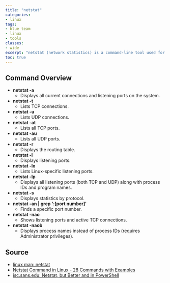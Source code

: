 ```yaml
---
title: "netstat"
categories: 
- linux
tags:
- blue team
- linux
- tools
classes: 
- wide
excerpt: "netstat (network statistics) is a command-line tool used for various network-related diagnostics and analysis."
toc: true
--- 
```


## Command Overview

* **netstat -a**
  * Displays all current connections and listening ports on the system.
* **netstat -t**
  * Lists TCP connections.
* **netstat -u**
  * Lists UDP connections.
* **netstat -at**
  * Lists all TCP ports.
* **netstat -au**
  * Lists all UDP ports.
* **netstat -r**
  * Displays the routing table.
* **netstat -l**
  * Displays listening ports.
* **netstat -lx**
  * Lists Linux-specific listening ports.
* **netstat -lp**
  * Displays all listening ports (both TCP and UDP) along with process IDs and program names.
* **netstat -s**
  * Displays statistics by protocol.
* **netstat -an | grep ':[port number]'**
  * Finds a specific port number.
* **netstat -nao**
  * Shows listening ports and active TCP connections.
* **netstat -naob**
  * Displays process names instead of process IDs (requires Administrator privileges).

## Source

* [linux man: netstat][def]
* [Netstat Command in Linux - 28 Commands with Examples][def1]
* [isc.sans.edu: Netstat, but Better and in PowerShell][def2]

[def]: https://linux.die.net/man/8/netstat
[def1]: https://phoenixnap.com/kb/netstat-command
[def2]: https://isc.sans.edu/diary/Netstat%2C%20but%20Better%20and%20in%20PowerShell/30532